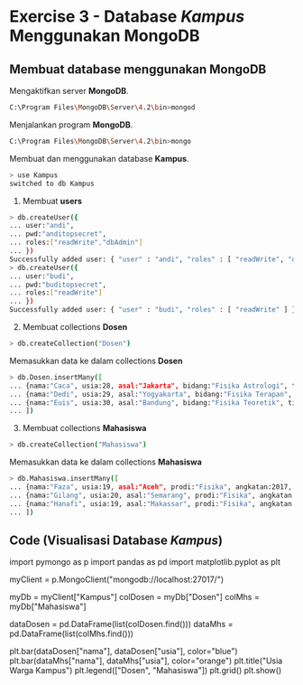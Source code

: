 # Exercise 3 - Database *Kampus* Menggunakan MongoDB

## Membuat database menggunakan MongoDB

Mengaktifkan server **MongoDB**.
```bash
C:\Program Files\MongoDB\Server\4.2\bin>mongod
```


Menjalankan program **MongoDB**.
```bash
C:\Program Files\MongoDB\Server\4.2\bin>mongo
```


Membuat dan menggunakan database **Kampus**.
```bash
> use Kampus
switched to db Kampus
```


1. Membuat **users**
```bash
> db.createUser({
... user:"andi",
... pwd:"anditopsecret",
... roles:["readWrite","dbAdmin"]
... })
Successfully added user: { "user" : "andi", "roles" : [ "readWrite", "dbAdmin" ] }
> db.createUser({
... user:"budi",
... pwd:"buditopsecret",
... roles:["readWrite"]
... })
Successfully added user: { "user" : "budi", "roles" : [ "readWrite" ] }
```


2. Membuat collections **Dosen**
```bash
> db.createCollection("Dosen")
```

  Memasukkan data ke dalam collections **Dosen**
```bash
> db.Dosen.insertMany([
... {nama:"Caca", usia:28, asal:"Jakarta", bidang:"Fisika Astrologi", titel:"S2", status:"Honorer", nip:123, matkul:["Metrologi", "Kosmologi", "Kalkulus"]},
... {nama:"Dedi", usia:29, asal:"Yogyakarta", bidang:"Fisika Terapan", titel:"S3", status:"PNS", nip:456, matkul:["Instrumentasi", "Elektronika", "Fisika Dasar"]},
... {nama:"Euis", usia:30, asal:"Bandung", bidang:"Fisika Teoretik", titel:"S1", status:"Honorer", nip:789, matkul:["Fisika Dasar", "Fisika Modern", "Kalkulus"]}
... ])
```


3. Membuat collections **Mahasiswa**
```bash
> db.createCollection("Mahasiswa")
```

  Memasukkan data ke dalam collections **Mahasiswa**
```bash
> db.Mahasiswa.insertMany([
... {nama:"Faza", usia:19, asal:"Aceh", prodi:"Fisika", angkatan:2017, nim:123},
... {nama:"Gilang", usia:20, asal:"Semarang", prodi:"Fisika", angkatan:2017, nim:456},
... {nama:"Hanafi", usia:19, asal:"Makassar", prodi:"Fisika", angkatan:2017, nim:789}
... ])
```

## Code (Visualisasi Database *Kampus*)

import pymongo as p
import pandas as pd
import matplotlib.pyplot as plt

myClient = p.MongoClient("mongodb://localhost:27017/")

myDb = myClient["Kampus"]
colDosen = myDb["Dosen"]
colMhs = myDb["Mahasiswa"]

dataDosen = pd.DataFrame(list(colDosen.find()))
dataMhs = pd.DataFrame(list(colMhs.find()))

plt.bar(dataDosen["nama"], dataDosen["usia"], color="blue")
plt.bar(dataMhs["nama"], dataMhs["usia"], color="orange")
plt.title("Usia Warga Kampus")
plt.legend(["Dosen", "Mahasiswa"])
plt.grid()
plt.show()
